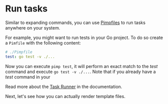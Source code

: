 # Run tasks

Similar to expanding commands, you can use [Pimpfiles](../user-guide-1/pimpfile.md) to run tasks anywhere on your system.

For example, you might want to run tests in your Go project. To do so create a `Pimfile` with the following content:

```yaml
# ./Pimpfile
test: go test -v ./...
```

Now you can execute `pimp test`, it will perform an exact match to the _test_ command and execute `go test -v ./...`. Note that if you already have a _test_ command in your

Read more about the [Task Runner](../user-guide-1/task-runner.md) in the documentation.

Next, let's see how you can actually render template files.

